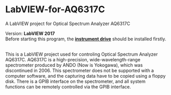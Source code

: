 # LabVIEW-for-AQ6317C
A LabVIEW project for Optical Spectrum Analyzer AQ6317C

Version: <strong>LabVIEW 2017</strong><Br>
Before starting this program, the <a href="http://sine.ni.com/apps/utf8/niid_web_display.download_page?p_id_guid=192BC15B39DB2023E05400144FFA2D85"><strong>instrument drive</strong></a> should be installed firstly.<br>
<br>

This is a LabVIEW project used for controling Optical Spectrum Analyzer AQ6317C.
AQ6317C is a high-precision, wide-wavelength-range spectrometer produced by ANDO (Now is Yokogawa), which was discontinued in 2006.
This spectrometer does not be supported with a computer software, and the capturing data have to be copied using a floppy disk.
There is a GPIB interface on the spectrometer, and all system functions can be remotely controlled via the GPIB interface.<br>
